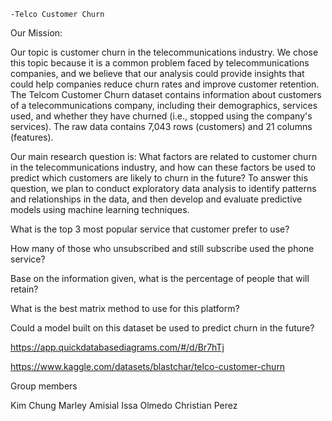 
    -Telco Customer Churn

Our Mission:

Our topic is customer churn in the telecommunications industry. We chose this topic because it is a common problem faced by telecommunications companies, and we believe that our analysis could provide insights that could help companies reduce churn rates and improve customer retention. The Telcom Customer Churn dataset contains information about customers of a telecommunications company, including their demographics, services used, and whether they have churned (i.e., stopped using the company's services). The raw data contains 7,043 rows (customers) and 21 columns (features).

Our main research question is: What factors are related to customer churn in the telecommunications industry, and how can these factors be used to predict which customers are likely to churn in the future? To answer this question, we plan to conduct exploratory data analysis to identify patterns and relationships in the data, and then develop and evaluate predictive models using machine learning techniques.

What is the top 3 most popular service that customer prefer to use?

How many of those who unsubscribed and still subscribe used the phone service?

Base on the information given, what is the percentage of people that will retain?

What is the best matrix method to use for this platform?

Could a model built on this dataset be used to predict churn in the future?


https://app.quickdatabasediagrams.com/#/d/Br7hTj

https://www.kaggle.com/datasets/blastchar/telco-customer-churn

Group members

Kim Chung 
Marley Amisial 
Issa Olmedo
Christian Perez

